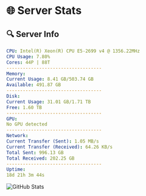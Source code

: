 # 🌐 Server Stats
## 🔍 Server Info
```yaml
CPU: Intel(R) Xeon(R) CPU E5-2699 v4 @ 1356.22MHz
CPU Usage: 7.80%
Cores: 44P | 88T
-----------------------------------
Memory:
Current Usage: 8.41 GB/503.74 GB
Available: 491.87 GB
-----------------------------------
Disk:
Current Usage: 31.01 GB/1.71 TB
Free: 1.60 TB
-----------------------------------
GPU:
No GPU detected
-----------------------------------
Network:
Current Transfer (Sent): 1.05 MB/s
Current Transfer (Received): 64.26 KB/s
Total Sent: 996.13 GB
Total Received: 202.25 GB
-----------------------------------
Uptime:
18d 21h 3m 44s
```
![GitHub Stats](https://img.shields.io/badge/Updated-2025-05-08_14:12:32-blue)